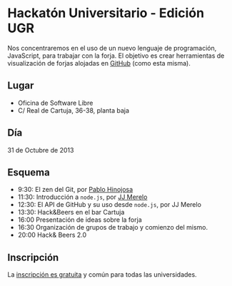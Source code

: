 Hackatón Universitario - Edición UGR
====================================

Nos concentraremos en el uso de un nuevo lenguaje de programación, JavaScript, para trabajar con la forja. El objetivo es crear herramientas de visualización de forjas alojadas en [GitHub](http://github.com) (como esta misma).

Lugar
-----

* Oficina de Software Libre
* C/ Real de Cartuja, 36-38, planta baja

Día
---

31 de Octubre de 2013

Esquema
-------

* 9:30: El zen del Git, por [Pablo Hinojosa](http://psicobyte.com)
* 11:30: Introducción a `node.js`, por [JJ Merelo](http://lujoyglamour.es)
* 12:30: El API de GitHub y su uso desde `node.js`, por JJ Merelo
* 13:30: Hack&Beers en el bar Cartuja
* 16:00 Presentación de ideas sobre la forja
* 16:30 Organización de grupos de trabajo y comienzo del mismo.
* 20:00 Hack& Beers 2.0

Inscripción
-----------

La [inscripción es gratuita](https://docs.google.com/forms/d/1EHjAjwLiIHtscoPEmtXgQJGjik6XA2CIhK5YQgLUiFI/viewform) y común para todas las universidades.  
